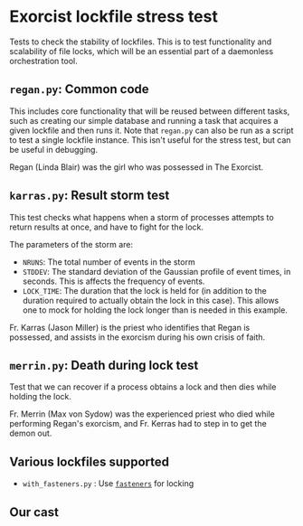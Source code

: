 # Exorcist lockfile stress test

Tests to check the stability of lockfiles. This is to test functionality and
scalability of file locks, which will be an essential part of a daemonless
orchestration tool.

## `regan.py`: Common code

This includes core functionality that will be reused between different tasks,
such as creating our simple database and running a task that acquires a given
lockfile and then runs it. Note that `regan.py` can also be run as a script to
test a single lockfile instance. This isn't useful for the stress test, but can
be useful in debugging.

Regan (Linda Blair) was the girl who was possessed in The Exorcist.

## `karras.py`: Result storm test

This test checks what happens when a storm of processes attempts to return
results at once, and have to fight for the lock.

The parameters of the storm are:

* `NRUNS`: The total number of events in the storm
* `STDDEV`: The standard deviation of the Gaussian profile of event times, in
  seconds. This is affects the frequency of events.
* `LOCK_TIME`: The duration that the lock is held for (in addition to the
  duration required to actually obtain the lock in this case). This allows one
  to mock for holding the lock longer than is needed in this example.

Fr. Karras (Jason Miller) is the priest who identifies that Regan is possessed,
and assists in the exorcism during his own crisis of faith.

## `merrin.py`: Death during lock test

Test that we can recover if a process obtains a lock and then dies while
holding the lock. 

Fr. Merrin (Max von Sydow) was the experienced priest who died while performing
Regan's exorcism, and Fr. Kerras had to step in to get the demon out.

## Various lockfiles supported

* `with_fasteners.py` : Use
  [`fasteners`](https://github.com/harlowja/fasteners) for locking

## Our cast


